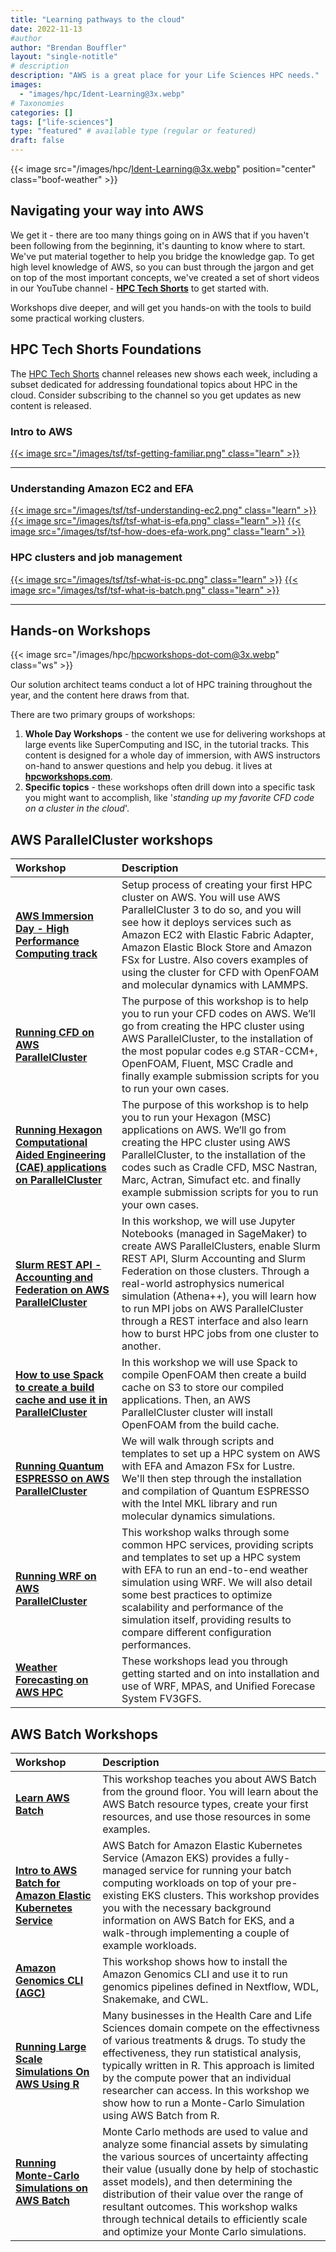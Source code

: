 ```yaml
---
title: "Learning pathways to the cloud"
date: 2022-11-13
#author
author: "Brendan Bouffler"
layout: "single-notitle"
# description
description: "AWS is a great place for your Life Sciences HPC needs."
images:
  - "images/hpc/Ident-Learning@3x.webp"
# Taxonomies
categories: []
tags: ["life-sciences"]
type: "featured" # available type (regular or featured)
draft: false
---
```


<style>
.boof-weather {
  float:center !important;
  width:1110px;
  padding: 0px;
  }
</style>

{{< image src="/images/hpc/Ident-Learning@3x.webp" position="center" class="boof-weather" >}}

## Navigating your way into AWS

We get it - there are too many things going on in AWS that if you haven't been following from the beginning, it's daunting to know where to start. We've put material together to help you bridge the knowledge gap. To get high level knowledge of AWS, so you can bust through the jargon and get on top of the most important concepts, we've created a set of short videos in our YouTube channel - **[HPC Tech Shorts](https://hpc.news/techshorts)** to get started with.

Workshops dive deeper, and will get you hands-on with the tools to build some practical working clusters. 

## HPC Tech Shorts Foundations

The [HPC Tech Shorts](https://hpc.news/techshorts) channel releases new shows each week, including a subset dedicated for addressing foundational topics about HPC in the cloud. Consider subscribing to the channel so you get updates as new content is released.

<style>
.learn {
  width:350px;
  padding: 0px;
  }
</style>

### Intro to AWS

<a href="https://youtu.be/KHx22oJSNso">{{< image src="/images/tsf/tsf-getting-familiar.png" class="learn" >}}</a>

----

### Understanding Amazon EC2 and EFA

<a href="https://youtu.be/1y5Ix2HS8sw">{{< image src="/images/tsf/tsf-understanding-ec2.png" class="learn" >}}</a>
<a target="2022-10-28" href="https://youtu.be/inJxFXMMp0U">{{< image src="/images/tsf/tsf-what-is-efa.png" class="learn" >}}</a>
<a href="https://youtu.be/XyllOcIQ_jM">{{< image src="/images/tsf/tsf-how-does-efa-work.png" class="learn" >}}</a>

### HPC clusters and job management

<a href="https://youtu.be/gmw7A3kOh60">{{< image src="/images/tsf/tsf-what-is-pc.png" class="learn" >}}</a>
<a href="https://youtu.be/24tBOQDAyUA">{{< image src="/images/tsf/tsf-what-is-batch.png" class="learn" >}}</a>

---

<style>
.ws {
  float:right !important;
  width:550px;
  padding: 0px;
  }
</style>

## Hands-on Workshops

{{< image src="/images/hpc/hpcworkshops-dot-com@3x.webp" class="ws" >}}

Our solution architect teams conduct a lot of HPC training throughout the year, and the content here draws from that.

There are two primary groups of workshops:

1. **Whole Day Workshops** - the content we use for delivering workshops at large events like SuperComputing and ISC, in the tutorial tracks. This content is designed for a whole day of immersion, with AWS instructors on-hand to answer questions and help you debug. it lives at **[hpcworkshops.com](https://hpcworkshops.com)**.
2. **Specific topics** - these workshops often drill down into a specific task you might want to accomplish, like '*standing up my favorite CFD code on a cluster in the cloud*'.

## AWS ParallelCluster workshops
| Workshop  | Description  |
| :----------- | :-------------|
| **[AWS Immersion Day - High Performance Computing track](https://catalog.us-east-1.prod.workshops.aws/workshops/f5746dfb-de90-45cb-bf5c-d05419a20dae)** | Setup process of creating your first HPC cluster on AWS. You will use AWS ParallelCluster 3 to do so, and you will see how it deploys services such as Amazon EC2 with Elastic Fabric Adapter, Amazon Elastic Block Store and Amazon FSx for Lustre. Also covers examples of using the cluster for CFD with OpenFOAM and molecular dynamics with LAMMPS. |
| **[Running CFD on AWS ParallelCluster](https://catalog.us-east-1.prod.workshops.aws/workshops/21c996a7-8ec9-42a5-9fd6-00949d151bc2)**|  The purpose of this workshop is to help you to run your CFD codes on AWS. We’ll go from creating the HPC cluster using AWS ParallelCluster, to the installation of the most popular codes e.g STAR-CCM+, OpenFOAM, Fluent, MSC Cradle and finally example submission scripts for you to run your own cases.  |
| **[Running Hexagon Computational Aided Engineering (CAE) applications on ParallelCluster](https://catalog.workshops.aws/cae-hexagon)**  | The purpose of this workshop is to help you to run your Hexagon (MSC) applications on AWS. We’ll go from creating the HPC cluster using AWS ParallelCluster, to the installation of the codes such as Cradle CFD, MSC Nastran, Marc, Actran, Simufact etc. and finally example submission scripts for you to run your own cases.|
| **[Slurm REST API - Accounting and Federation on AWS ParallelCluster](https://catalog.workshops.aws/hpc-slurm)**|  In this workshop, we will use Jupyter Notebooks (managed in SageMaker) to create AWS ParallelClusters, enable Slurm REST API, Slurm Accounting and Slurm Federation on those clusters. Through a real-world astrophysics numerical simulation (Athena++), you will learn how to run MPI jobs on AWS ParallelCluster through a REST interface and also learn how to burst HPC jobs from one cluster to another.  |
| **[How to use Spack to create a build cache and use it in ParallelCluster](https://catalog.us-east-1.prod.workshops.aws/workshops/3b03d3bb-2a2e-41e5-a3ee-7771f36e6982)**| In this workshop we will use Spack to compile OpenFOAM then create a build cache on S3 to store our compiled applications. Then, an AWS ParallelCluster cluster will install OpenFOAM from the build cache.  |
| **[Running Quantum ESPRESSO on AWS ParallelCluster](https://catalog.us-east-1.prod.workshops.aws/workshops/c1fb813d-e925-4325-908e-dd4fef6f43f4)**| We will walk through scripts and templates to set up a HPC system on AWS with EFA and Amazon FSx for Lustre. We'll then step through the installation and compilation of Quantum ESPRESSO with the Intel MKL library and run molecular dynamics simulations.  |
| **[Running WRF on AWS ParallelCluster](https://catalog.us-east-1.prod.workshops.aws/workshops/7bed597e-98dc-48d7-88a5-b0bc87d1a459)**| This workshop walks through some common HPC services, providing scripts and templates to set up a HPC system with EFA to run an end-to-end weather simulation using WRF. We will also detail some best practices to optimize scalability and performance of the simulation itself, providing results to compare different configuration performances.  |
| **[Weather Forecasting on AWS HPC](https://weather.hpcworkshops.com/)**| These workshops lead you through getting started and on into installation and use of WRF, MPAS, and Unified Forecase System FV3GFS.  |

## AWS Batch Workshops

| Workshop  | Description  |
| :----------- | :-------------|
| **[Learn AWS Batch](https://catalog.us-east-1.prod.workshops.aws/workshops/81ff4a6e-0a3c-41d4-be17-6ffc942d6451)**| This workshop teaches you about AWS Batch from the ground floor. You will learn about the AWS Batch resource types, create your first resources, and use those resources in some examples.  |
| **[Intro to AWS Batch for Amazon Elastic Kubernetes Service](https://catalog.us-east-1.prod.workshops.aws/workshops/b67b6665-f7a2-427f-affb-caccd087d50d)**| AWS Batch for Amazon Elastic Kubernetes Service (Amazon EKS) provides a fully-managed service for running your batch computing workloads on top of your pre-existing EKS clusters. This workshop provides you with the necessary background information on AWS Batch for EKS, and a walk-through implementing a couple of example workloads.   |
| **[Amazon Genomics CLI (AGC)](https://catalog.us-east-1.prod.workshops.aws/workshops/fa1442ae-312d-4d8c-93f9-f925b7385c34)**| This workshop shows how to install the Amazon Genomics CLI and use it to run genomics pipelines defined in Nextflow, WDL, Snakemake, and CWL.|
| **[Running Large Scale Simulations On AWS Using R](https://catalog.us-east-1.prod.workshops.aws/workshops/4522540d-c97b-482b-9725-3f5ce058e6b8)**|  Many businesses in the Health Care and Life Sciences domain compete on the effectivness of various treatments & drugs. To study the effectiveness, they run statistical analysis, typically written in R. This approach is limited by the compute power that an individual researcher can access. In this workshop we show how to run a Monte-Carlo Simulation using AWS Batch from R.  |
| **[Running Monte-Carlo Simulations on AWS Batch](https://catalog.us-east-1.prod.workshops.aws/workshops/f0e00661-b38d-43d3-b731-7fb608e71d32)**|  Monte Carlo methods are used to value and analyze some financial assets by simulating the various sources of uncertainty affecting their value (usually done by help of stochastic asset models), and then determining the distribution of their value over the range of resultant outcomes. This workshop walks through technical details to efficiently scale and optimize your Monte Carlo simulations.  |

